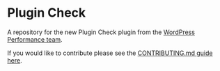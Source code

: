 # Plugin Check

A repository for the new Plugin Check plugin from the [WordPress Performance team](https://make.wordpress.org/performance/).

If you would like to contribute please see the [CONTRIBUTING.md guide here](/CONTRIBUTING.md).
